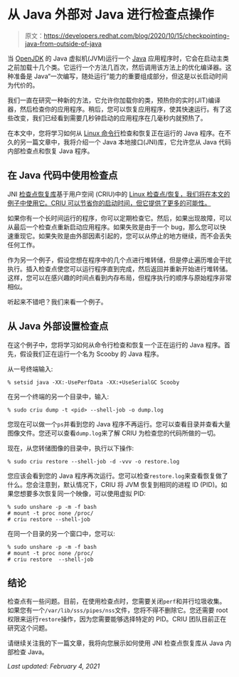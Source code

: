 # 从 Java 外部对 Java 进行检查点操作

> 原文：<https://developers.redhat.com/blog/2020/10/15/checkpointing-java-from-outside-of-java>

当 [OpenJDK](https://developers.redhat.com/products/openjdk/overview) 的 Java 虚拟机(JVM)运行一个 [Java](https://developers.redhat.com/topics/enterprise-java) 应用程序时，它会在启动主类之前加载十几个类。它运行一个方法几百次，然后调用该方法上的优化编译器。这种准备是 Java“一次编写，随处运行”能力的重要组成部分，但这是以长启动时间为代价的。

我们一直在研究一种新的方法，它允许你加载你的类，预热你的实时(JIT)编译器，然后检查你的应用程序。稍后，您可以恢复应用程序，使其快速运行。有了这些改变，我们已经看到需要几秒钟启动的应用程序在几毫秒内就预热了。

在本文中，您将学习如何从 [Linux 命令行](https://developers.redhat.com/topics/linux)检查和恢复正在运行的 Java 程序。在不久的另一篇文章中，我将介绍一个 Java 本地接口(JNI)库，它允许您从 Java 代码内部检查点和恢复 Java 程序。

## 在 Java 代码中使用检查点

JNI [检查点恢复库](https://www.jfokus.se/jfokus19-preso/Checkpointing-Java.pdf)基于用户空间 (CRIU)中的 [Linux 检查点/恢复，我们将在本文的例子中使用它。CRIU 可以节省你的启动时间，但它提供了更多的可能性。](http://www.criu.org)

如果你有一个长时间运行的程序，你可以定期检查它。然后，如果出现故障，可以从最后一个检查点重新启动应用程序。如果失败是由于一个 bug，那么您可以快速重现它。如果失败是由外部因素引起的，您可以从停止的地方继续，而不会丢失任何工作。

作为另一个例子，假设您想在程序中的几个点进行堆转储，但是停止遍历堆会干扰执行。插入检查点使您可以运行程序直到完成，然后返回并重新开始进行堆转储。这样，您可以在感兴趣的时间点看到内存布局，但程序执行的顺序与原始程序非常相似。

听起来不错吧？我们来看一个例子。

## 从 Java 外部设置检查点

在这个例子中，您将学习如何从命令行检查和恢复一个正在运行的 Java 程序。首先，假设我们正在运行一个名为 Scooby 的 Java 程序。

从一号终端输入:

```
% setsid java -XX:-UsePerfData -XX:+UseSerialGC Scooby

```

在另一个终端的另一个目录中，输入:

```
% sudo criu dump -t <pid> --shell-job -o dump.log

```

您现在可以做一个`ps`并看到您的 Java 程序不再运行。您可以查看目录并查看大量图像文件。您还可以查看`dump.log`来了解 CRIU 为检查您的代码所做的一切。

现在，从您转储图像的目录中，执行以下操作:

```
% sudo criu restore --shell-job -d -vvv -o restore.log

```

您应该会看到您的 Java 程序再次运行。您可以检查`restore.log`来查看恢复做了什么。您会注意到，默认情况下，CRIU 将 JVM 恢复到相同的进程 ID (PID)。如果您想要多次恢复同一个映像，可以使用虚拟 PID:

```
% sudo unshare -p -m -f bash
# mount -t proc none /proc/
# criu restore --shell-job

```

在同一个目录的另一个窗口中，您可以:

```
% sudo unshare -p -m -f bash
# mount -t proc none /proc/
# criu restore  --shell-job

```

## 结论

检查点有一些问题。目前，在使用检查点时，您需要关闭`perf`和并行垃圾收集。如果您有一个`/var/lib/sss/pipes/nss`文件，您将不得不删除它。您还需要 root 权限来运行`restore`操作，因为您需要能够选择特定的 PID。CRIU 团队目前正在研究这个问题。

请继续关注我的下一篇文章，我将向您展示如何使用 JNI 检查点恢复库从 Java 内部检查 Java。

*Last updated: February 4, 2021*
